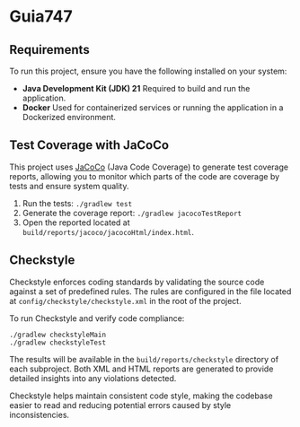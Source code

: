 # Guia747

## Requirements

To run this project, ensure you have the following installed on your system:

- **Java Development Kit (JDK) 21** Required to build and run the application.
- **Docker** Used for containerized services or running the application in a Dockerized environment.

## Test Coverage with JaCoCo

This project uses [JaCoCo](https://www.eclemma.org/jacoco/) (Java Code Coverage) to generate test coverage reports, allowing you to monitor which parts of the code are coverage by tests and ensure system quality.

1. Run the tests: `./gradlew test`
2. Generate the coverage report: `./gradlew jacocoTestReport`
3. Open the reported located at `build/reports/jacoco/jacocoHtml/index.html`.

## Checkstyle

Checkstyle enforces coding standards by validating the source code against a set of predefined rules.
The rules are configured in the file located at `config/checkstyle/checkstyle.xml` in the root of the project.

To run Checkstyle and verify code compliance:

```shell
./gradlew checkstyleMain
./gradlew checkstyleTest
```

The results will be available in the `build/reports/checkstyle` directory of each subproject.
Both XML and HTML reports are generated to provide detailed insights into any violations detected.

Checkstyle helps maintain consistent code style, making the codebase easier to read and reducing potential errors caused by style inconsistencies.
